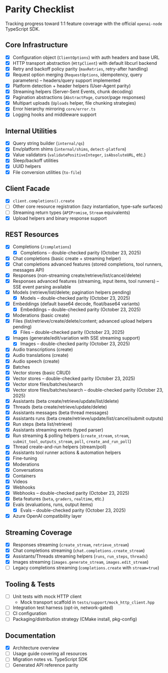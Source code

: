 # Parity Checklist

Tracking progress toward 1:1 feature coverage with the official `openai-node` TypeScript SDK.

## Core Infrastructure
- [x] Configuration object (`ClientOptions`) with auth headers and base URL
- [x] HTTP transport abstraction (`HttpClient`) with default libcurl backend
- [x] Retry and backoff policy parity (`maxRetries`, retry-after handling)
- [x] Request option merging (`RequestOptions`, idempotency, query parameters) – headers/query support implemented
- [x] Platform detection + header helpers (User-Agent parity)
- [x] Streaming helpers (Server-Sent Events, chunk decoding)
- [x] Pagination abstractions (`AbstractPage`, cursor/page responses)
- [x] Multipart uploads (`Uploads` helper, file chunking strategies)
- [x] Error hierarchy mirroring `core/error.ts`
- [x] Logging hooks and middleware support

## Internal Utilities
- [x] Query string builder (`internal/qs`)
- [x] Env/platform shims (`internal/shims`, `detect-platform`)
- [x] Value validators (`validatePositiveInteger`, `isAbsoluteURL`, etc.)
- [x] Sleep/backoff utilities
- [x] UUID helpers
- [x] File conversion utilities (`to-file`)

## Client Facade
- [x] `client.completions().create`
- [ ] Other core resource registration (lazy instantiation, type-safe surfaces)
- [ ] Streaming return types (`APIPromise`, `Stream` equivalents)
- [x] Upload helpers and binary response support

## REST Resources
- [x] Completions (`/completions`)
  - [x] Completions – double-checked parity (October 23, 2025)
- [x] Chat completions (basic create + streaming helper)
- [x] Chat completions advanced features (stored completions, tool runners, messages API)
- [x] Responses (non-streaming create/retrieve/list/cancel/delete)
- [x] Responses advanced features (streaming, input items, tool runners) – SSE event parsing available
- [x] Models (retrieve/list/delete; pagination helpers pending)
  - [x] Models – double-checked parity (October 23, 2025)
- [x] Embeddings (default base64 decode, float/base64 variants)
  - [x] Embeddings – double-checked parity (October 23, 2025)
- [x] Moderations (basic create)
- [x] Files (list/retrieve/create/delete/content; advanced upload helpers pending)
  - [x] Files – double-checked parity (October 23, 2025)
- [x] Images (generate/edit/variation with SSE streaming support)
  - [x] Images – double-checked parity (October 23, 2025)
- [x] Audio transcriptions (create)
- [x] Audio translations (create)
- [x] Audio speech (create)
- [x] Batches
- [x] Vector stores (basic CRUD)
- [x] Vector stores – double-checked parity (October 23, 2025)
- [x] Vector store files/batches/search
- [x] Vector store files/batches/search – double-checked parity (October 23, 2025)
- [x] Assistants (beta create/retrieve/update/list/delete)
- [x] Threads (beta create/retrieve/update/delete)
- [x] Assistants messages (beta thread messages)
- [x] Assistants runs (beta create/retrieve/update/list/cancel/submit outputs)
- [x] Run steps (beta list/retrieve)
- [x] Assistants streaming events (typed parser)
- [x] Run streaming & polling helpers (`create_stream`, `stream`, `submit_tool_outputs_stream`, `poll`, `create_and_run_poll`)
- [x] Thread create-and-run helpers (stream/poll)
- [x] Assistants tool runner actions & automation helpers
- [x] Fine-tuning
- [x] Moderations
- [x] Conversations
- [x] Containers
- [x] Videos
- [x] Webhooks
- [x] Webhooks – double-checked parity (October 23, 2025)
- [x] Beta features (`beta`, `graders`, `realtime`, etc.)
- [x] Evals (evaluations, runs, output items)
  - [x] Evals – double-checked parity (October 23, 2025)
- [x] Azure OpenAI compatibility layer

## Streaming Coverage
- [x] Responses streaming (`create_stream`, `retrieve_stream`)
- [x] Chat completions streaming (`chat.completions.create_stream`)
- [x] Assistants/Threads streaming helpers (`runs`, `run_steps`, `threads`)
- [x] Images streaming (`images.generate_stream`, `images.edit_stream`)
- [ ] Legacy completions streaming (`completions.create` with `stream=true`)

## Tooling & Tests
- [ ] Unit tests with mock HTTP client
  - Mock transport scaffold in `tests/support/mock_http_client.hpp`
- [ ] Integration test harness (opt-in, network-gated)
- [ ] CI configuration
- [ ] Packaging/distribution strategy (CMake install, pkg-config)

## Documentation
- [x] Architecture overview
- [ ] Usage guide covering all resources
- [ ] Migration notes vs. TypeScript SDK
- [ ] Generated API reference parity
